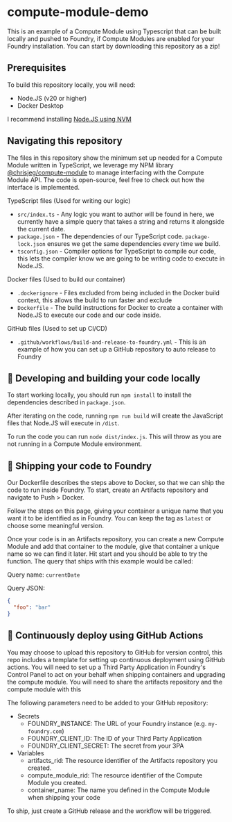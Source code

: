 ﻿# compute-module-demo

This is an example of a Compute Module using Typescript that can be built locally and pushed to Foundry, if Compute Modules are enabled for your Foundry installation. You can start by downloading this repository as a zip!

## Prerequisites

To build this repository locally, you will need:
  - Node.JS (v20 or higher)
  - Docker Desktop

I recommend installing [Node.JS using NVM](https://github.com/nvm-sh/nvm)

## Navigating this repository

The files in this repository show the minimum set up needed for a Compute Module written in TypeScript, we leverage my NPM library [@chrisjeg/compute-module](https://github.com/chrisjeg/typescript-compute-module) to manage interfacing with the Compute Module API. The code is open-source, feel free to check out how the interface is implemented.

TypeScript files (Used for writing our logic)
- `src/index.ts` - Any logic you want to author will be found in here, we currently have a simple query that takes a string and returns it alongside the current date.
- `package.json` - The dependencies of our TypeScript code. `package-lock.json` ensures we get the same dependencies every time we build.
- `tsconfig.json` - Compiler options for TypeScript to compile our code, this lets the compiler know we are going to be writing code to execute in Node.JS.

Docker files (Used to build our container)
- `.dockerignore` - Files excluded from being included in the Docker build context, this allows the build to run faster and exclude
- `Dockerfile` - The build instructions for Docker to create a container with Node.JS to execute our code and our code inside.

GitHub files (Used to set up CI/CD)
- `.github/workflows/build-and-release-to-foundry.yml` - This is an example of how you can set up a GitHub repository to auto release to Foundry

## 🔨 Developing and building your code locally

To start working locally, you should run `npm install` to install the dependencies described in `package.json`.

After iterating on the code, running `npm run build` will create the JavaScript files that Node.JS will execute in `/dist`.

To run the code you can run `node dist/index.js`. This will throw as you are not running in a Compute Module environment.

## 🚢 Shipping your code to Foundry

Our Dockerfile describes the steps above to Docker, so that we can ship the code to run inside Foundry. To start, create an Artifacts repository and navigate to Push > Docker.

Follow the steps on this page, giving your container a unique name that you want it to be identified as in Foundry. You can keep the tag as `latest` or choose some meaningful version.

Once your code is in an Artifacts repository, you can create a new Compute Module and add that container to the module, give that container a unique name so we can find it later. Hit start and you should be able to try the function. The query that ships with this example would be called:

Query name: `currentDate`

Query JSON:
```json
{
  "foo": "bar"
}
```

## 🔁 Continuously deploy using GitHub Actions

You may choose to upload this repository to GitHub for version control, this repo includes a template for setting up continuous deployment using GitHub actions. You will need to set up a Third Party Application in Foundry's Control Panel to act on your behalf when shipping containers and upgrading the compute module. You will need to share the artifacts repository and the compute module with this

The following parameters need to be added to your GitHub repository:

- Secrets
  - FOUNDRY_INSTANCE: The URL of your Foundry instance (e.g. `my-foundry.com`)
  - FOUNDRY_CLIENT_ID: The ID of your Third Party Application
  - FOUNDRY_CLIENT_SECRET: The secret from your 3PA
- Variables
  - artifacts_rid: The resource identifier of the Artifacts repository you created.
  - compute_module_rid: The resource identifier of the Compute Module you created.
  - container_name: The name you defined in the Compute Module when shipping your code

To ship, just create a GitHub release and the workflow will be triggered.


